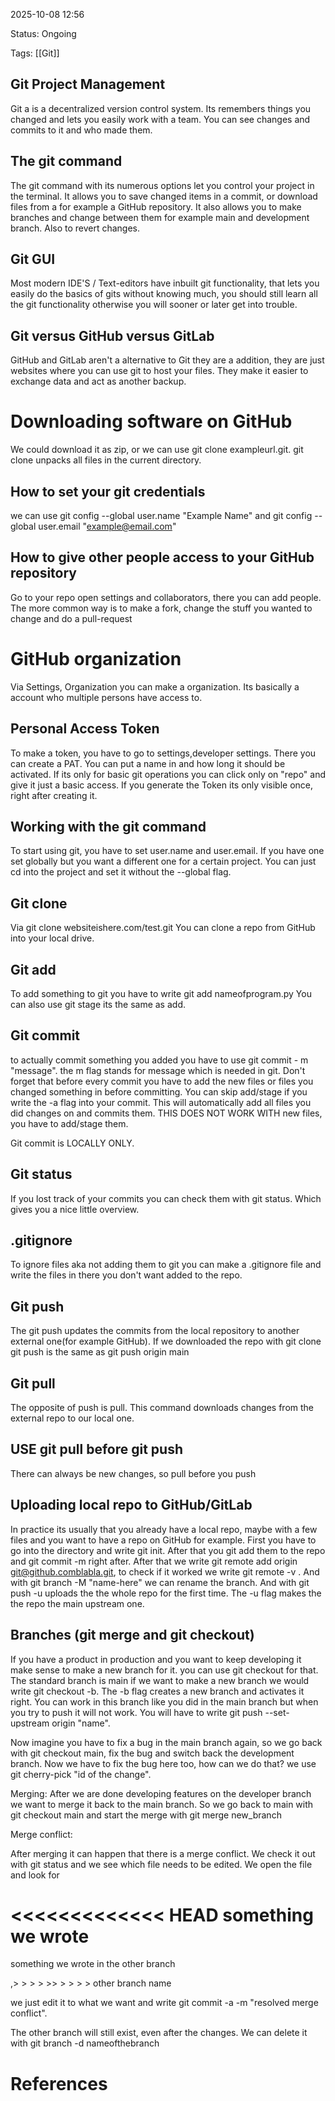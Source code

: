 2025-10-08 12:56

Status: Ongoing

Tags: [[Git]]


## Git Project Management


Git a is a decentralized version control system. Its remembers things you changed and lets you easily work with a team. You can see changes and commits to it and who made them. 


## The git command

The git command with its numerous options let you control your project in the terminal. It allows you to save changed items in a commit, or download files from a for example a GitHub repository.
It also allows you to make branches and change between them for example main and development branch. Also to revert changes.


## Git GUI

Most modern IDE'S / Text-editors have inbuilt git functionality, that lets you easily do the basics of gits without knowing much, you should still learn all the git functionality otherwise you will sooner or later get into trouble. 

## Git versus GitHub versus GitLab


GitHub and GitLab aren't a alternative to Git they are a addition, they are just websites where you can use git to host your files.  They make it easier to exchange data and act as another backup.


# Downloading software on GitHub

We could download it as zip, or we can use git clone exampleurl.git.
git clone unpacks all files in the current directory.



## How to set your git credentials

we can use git config --global user.name "Example Name"
and git config --global user.email "example@email.com"


## How to give other people access to your GitHub repository

Go to your repo open settings and collaborators, there you can add people.
The more common way is to make a fork, change the stuff you wanted to change and do a pull-request 

# GitHub organization

Via Settings, Organization you can make a organization. Its basically a account who multiple persons have access to.

## Personal Access Token

To make a token, you have to go to settings,developer settings. There you can create a PAT.
You can put a name in and how long it should be activated. If its only for basic git operations you can click only on "repo" and give it just a basic access. If you generate the Token its only visible once, right after creating it.

## Working with the git command

To start using git, you have to set user.name and user.email.
If you have one set globally but you want a different one for a certain project. You can just cd into the project and set it without the --global flag.

## Git clone

Via git clone websiteishere.com/test.git
You can clone a repo from GitHub into your local drive.

## Git add

To add something to git you have to write git add nameofprogram.py
You can also use git stage its the same as add.

##  Git commit

to actually commit something you added you have to use git commit - m "message". the m flag stands for message which is needed in git.
Don't forget that before every commit you have to add the new files or files you changed something in before committing. You can skip add/stage if you write the -a flag into your commit. This will automatically add all files you did changes on and commits them. THIS DOES NOT WORK WITH new files, you have to add/stage them.

Git commit is LOCALLY ONLY.

## Git status


If you lost track of your commits you can check them with git status. Which gives you a nice little overview. 


## .gitignore

To ignore files aka not adding them to git you can make a .gitignore file and write the files in there you don't want added to the repo.


## Git push

The git push updates the commits from the local repository to another external one(for example GitHub). If we downloaded the repo with git clone git push is the same as git push origin main


## Git pull

The opposite of push is pull. This command downloads changes from the external repo to our local one. 



## USE git pull before git push

There can always be new changes, so pull before you push

## Uploading local repo to GitHub/GitLab

In practice its usually that you already have a local repo, maybe with a few files and you want to have a repo on GitHub for example. 
First you have to go into the directory and write git init. After that you git add them to the repo and git commit -m right after. After that we write git remote add origin git@github.comblabla.git, to check if it worked we write git remote -v .  And with git branch -M "name-here" we can rename the branch. And with git push -u uploads the the whole repo for the first time. The -u flag makes the the repo the main upstream one.




## Branches (git merge and git checkout)

If you have a product in production and you want to keep developing it make sense to make a new branch for it. you can use git checkout for that. The standard branch is main if we want to make a new branch we would write git checkout -b. The -b flag creates a new branch and activates it right.
You can work in this branch like you did in the main branch but when you try to push it will not work.  You will have to write git push --set-upstream origin "name".

Now imagine you have to fix a bug in the main branch again, so we go back with git checkout main, fix the bug and switch back the development branch. Now we have to fix the bug here too, how can we do that? we use git cherry-pick "id of the change".


Merging:
After we are done developing features on the developer branch we want to merge it back to the main branch. So we go back to main with git checkout main and start the merge with git merge new_branch 


Merge conflict:

After merging it can happen that there is a merge conflict. We check it out with git status and we see which file needs to be edited. We open the file and look for 

<<<<<<<<<<<<< HEAD
something we wrote
============
something we wrote in the other branch

 ,> > > > >> > > > > other branch name

we just edit it to what we want and write git commit -a -m "resolved merge conflict".

The other branch will still exist, even after the changes. We can delete it with git branch -d nameofthebranch







# References
